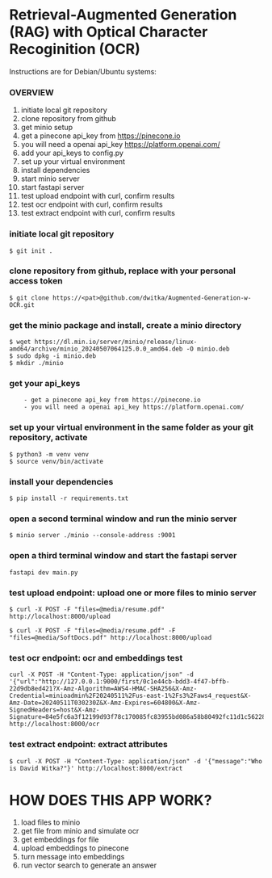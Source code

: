 # Retrieval-Augmented Generation (RAG) with Optical Character Recoginition (OCR)

Instructions are for Debian/Ubuntu systems:

### OVERVIEW
1. initiate local git repository
2. clone repository from github
3. get minio setup
4. get a pinecone api_key from https://pinecone.io
5. you will need a openai api_key https://platform.openai.com/
6. add your api_keys to config.py
7. set up your virtual environment
8. install dependencies
9. start minio server
10. start fastapi server
11. test upload endpoint with curl, confirm results
12. test ocr endpoint with curl, confirm results
13. test extract endpoint with curl, confirm results

### initiate local git repository
```
$ git init .
```

### clone repository from github, replace <pat> with your personal access token
```
$ git clone https://<pat>@github.com/dwitka/Augmented-Generation-w-OCR.git
```

### get the minio package and install, create a minio directory
```
$ wget https://dl.min.io/server/minio/release/linux-amd64/archive/minio_20240507064125.0.0_amd64.deb -O minio.deb
$ sudo dpkg -i minio.deb
$ mkdir ./minio
```

### get your api_keys
        - get a pinecone api_key from https://pinecone.io
        - you will need a openai api_key https://platform.openai.com/

### set up your virtual environment in the same folder as your git repository, activate
```
$ python3 -m venv venv
$ source venv/bin/activate
```

### install your dependencies
```
$ pip install -r requirements.txt
```

### open a second terminal window and run the minio server
```
$ minio server ./minio --console-address :9001
```
### open a third terminal window and start the fastapi server
```
fastapi dev main.py
```

### test upload endpoint: upload one or more files to minio server
```
$ curl -X POST -F "files=@media/resume.pdf" http://localhost:8000/upload

$ curl -X POST -F "files=@media/resume.pdf" -F "files=@media/SoftDocs.pdf" http://localhost:8000/upload
```

### test ocr endpoint: ocr and embeddings test
```
curl -X POST -H "Content-Type: application/json" -d '{"url":"http://127.0.0.1:9000/first/0c1e44cb-bdd3-4f47-bffb-22d9db8ed421?X-Amz-Algorithm=AWS4-HMAC-SHA256&X-Amz-Credential=minioadmin%2F20240511%2Fus-east-1%2Fs3%2Faws4_request&X-Amz-Date=20240511T030230Z&X-Amz-Expires=604800&X-Amz-SignedHeaders=host&X-Amz-Signature=84e5fc6a3f12199d93f78c170085fc83955bd086a58b80492fc11d1c56228443"}' http://localhost:8000/ocr
```

### test extract endpoint: extract attributes
```
$ curl -X POST -H "Content-Type: application/json" -d '{"message":"Who is David Witka?"}' http://localhost:8000/extract
```

# HOW DOES THIS APP WORK?
1. load files to minio
2. get file from minio and simulate ocr
3. get embeddings for file
4. upload embeddings to pinecone
5. turn message into embeddings
6. run vector search to generate an answer
